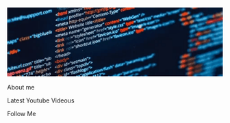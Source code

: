 ![Header](https://github.com/mutaev/mutaev/blob/main/assets/back.gif)


About me


Latest Youtube Videous

Follow Me